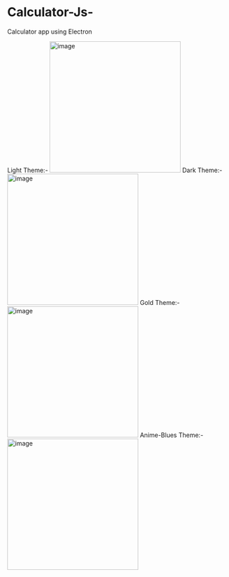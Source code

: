 # Calculator-Js-
Calculator app using Electron

Light Theme:-
<img width="300" alt="image" src="https://user-images.githubusercontent.com/98657982/232896906-c1b5744c-b372-443a-9560-fbc43913c8e8.png">
Dark Theme:-
<img width="300" alt="image" src="https://user-images.githubusercontent.com/98657982/232897010-0fa126e3-7636-4ec0-8656-2708322560b9.png">
Gold Theme:-
<img width="300" alt="image" src="https://user-images.githubusercontent.com/98657982/232897163-464d90a6-6a24-478c-a46f-7998a4204215.png">
Anime-Blues Theme:-
<img width="300" alt="image" src="https://user-images.githubusercontent.com/98657982/232897353-99ed0dd4-0410-43cb-b01e-84705032c15d.png">
